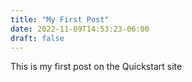 ```yaml
---
title: "My First Post"
date: 2022-11-09T14:53:23-06:00
draft: false
---
```

This is my first post on the Quickstart site
